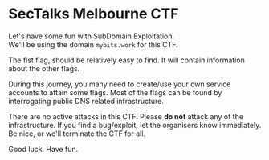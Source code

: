 # SecTalks Melbourne CTF

Let's have some fun with SubDomain Exploitation.<br />
We'll be using the domain `mybits.work` for this CTF.

The fist flag, should be relatively easy to find. It will contain information about the other flags.

During this journey, you many need to create/use your own service accounts to attain some flags. Most of the flags can be found by interrogating public DNS related infrastructure.

There are no active attacks in this CTF. Please **do not** attack any of the infrastructure.
If you find a bug/exploit, let the organisers know immediately. Be nice, or we'll terminate the CTF for all.

Good luck. Have fun.